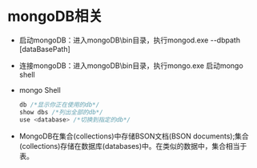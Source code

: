 # mongoDB相关
- 启动mongoDB：进入mongoDB\bin目录，执行mongod.exe --dbpath [dataBasePath]
- 连接mongoDB：进入mongoDB\bin目录，执行mongo.exe 启动mongo shell

- mongo Shell
	```javascript
	db /*显示你正在使用的db*/
	show dbs /*列出全部的db*/
	use <database> /*切换到指定的db*/
	```
- MongoDB在集合(collections)中存储BSON文档(BSON documents);集合(collections)存储在数据库(databases)中。在类似的数据中，集合相当于表。